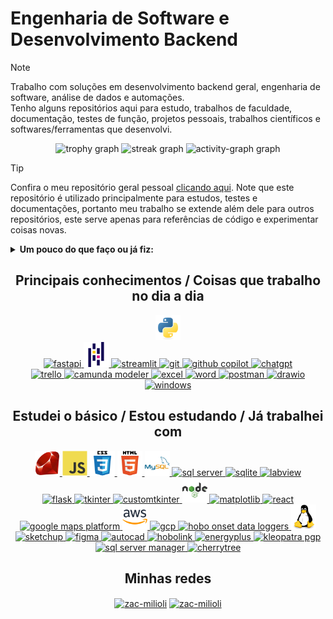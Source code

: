 # Engenharia de Software e Desenvolvimento Backend
> [!NOTE]
>Trabalho com soluções em desenvolvimento backend geral, engenharia de software, análise de dados e automações.<br>Tenho alguns repositórios aqui para estudo, trabalhos de faculdade, documentação, testes de função, projetos pessoais, trabalhos científicos e softwares/ferramentas que desenvolvi. 


<div align="center">
  <img src="https://github-profile-trophy.vercel.app?username=Zac-Milioli&theme=buddhism&column=3&row=1&margin-w=0&margin-h=0&no-bg=true&no-frame=true&order=4" height="140" alt="trophy graph"  />
  <img src="https://streak-stats.demolab.com?user=Zac-Milioli&locale=pt-br&mode=weekly&theme=swift&hide_border=true&border_radius=0&order=3" height="160" alt="streak graph"  />
  <img src="https://github-readme-activity-graph.vercel.app/graph?username=Zac-Milioli&radius=16&theme=high-contrast&area=true&order=5&hide_border=true&hide_title=true" height="350" alt="activity-graph graph"  />
</div>


> [!TIP]
> Confira o meu repositório geral pessoal [clicando aqui](https://github.com/Zac-Milioli/Code_Testing_and_General_Functions). Note que este repositório é utilizado principalmente para estudos, testes e documentações, portanto meu trabalho se extende além dele para outros repositórios, este serve apenas para referências de código e experimentar coisas novas.

<details><summary><strong>Um pouco do que faço ou já fiz:</strong></summary>

- Desenvolvimento de software
- POO
- Engenharia de dados
- Automação de processos
- Documentação de projeto
- Modelagem de processos
- Pesquisa automatizada
- Criação, manipulação e busca em banco de dados
- Frontend com python (streamlit, tkinter e customtkinter)
- Design de interface
- Levantamento de requisitos
- Testes unitários
- Scrum
- Kanban
- Apresentação de software, ideias e pesquisas
- Participação na escrita de artigos científicos
- Lean thinking
- Diagrama de classes
- Diagrama de caso de uso
- Storytelling
- User stories
- Brainstorming

</details>


<h2 align="center">Principais conhecimentos / Coisas que trabalho no dia a dia</h2>
<p align="center"> 
<a href="https://www.python.org" target="_blank" rel="noreferrer"> <img src="https://raw.githubusercontent.com/devicons/devicon/master/icons/python/python-original.svg" alt="python" width="40" height="40"/> </a> 
<br>
<a href="https://fastapi.tiangolo.com/" target="_blank" rel="noreferrer"> <img src="https://seeklogo.com/images/F/fastapi-logo-541BAA112F-seeklogo.com.png" alt="fastapi" width="40" height="40"/> </a>
<a href="https://pandas.pydata.org/" target="_blank" rel="noreferrer"> <img src="https://raw.githubusercontent.com/devicons/devicon/2ae2a900d2f041da66e950e4d48052658d850630/icons/pandas/pandas-original.svg" alt="pandas" width="40" height="40"/> </a>
<a href="https://streamlit.io/" target="_blank" rel="noreferrer"> <img src="https://streamlit.io/images/brand/streamlit-mark-color.svg" alt="streamlit" width="40" height="40"/> </a>
<a href="https://git-scm.com/" target="_blank" rel="noreferrer"> <img src="https://www.vectorlogo.zone/logos/git-scm/git-scm-icon.svg" alt="git" width="40" height="40"/> </a>
<a href="https://github.com/features/copilot" target="_blank" rel="noreferrer"> <img src="https://seeklogo.com/images/G/github-copilot-logo-C25AFBDF08-seeklogo.com.png" alt="github copilot" width="40" height="40"/> </a>
<a href="https://www.google.com/url?sa=t&rct=j&q=&esrc=s&source=web&cd=&cad=rja&uact=8&ved=2ahUKEwi__r-NsJiIAxXzIbkGHdXzHDEQFnoECAkQAQ&url=https%3A%2F%2Fopenai.com%2Fchatgpt%2F&usg=AOvVaw1ZumOaGlg5o8_PrNzZDmeO&opi=89978449" target="_blank" rel="noreferrer"> <img src="https://freepnglogo.com/images/all_img/1700403373logo-chatgpt-png.png" alt="chatgpt" width="40" height="40"/> </a>
<br>
<a href="https://trello.com/pt-BR?&aceid=&adposition=&adgroup=148159506607&campaign=19269516466&creative=641463051732&device=c&keyword=trello&matchtype=e&network=g&placement=&ds_kids=p74543507295&ds_e=GOOGLE&ds_eid=700000001557344&ds_e1=GOOGLE&gad_source=1&gclid=CjwKCAjw5qC2BhB8EiwAvqa41n3CpvAamA1hEodEq_FhiXOpzfo6MFESOAR8YsdNVyX6ISaCBihs1RoCemkQAvD_BwE&gclsrc=aw.ds" target="_blank" rel="noreferrer"> <img src="https://cdn.icon-icons.com/icons2/3053/PNG/512/trello_macos_bigsur_icon_189616.png" alt="trello" width="40" height="40"/> </a>
<a href="https://camunda.com/download/modeler/" target="_blank" rel="noreferrer"> <img src="https://camunda.com/wp-content/uploads/camunda/blog-images/4-icon.png" alt="camunda modeler" width="40" height="40"/> </a>
<a href="https://www.microsoft.com/pt-br/microsoft-365/excel" target="_blank" rel="noreferrer"> <img src="https://upload.wikimedia.org/wikipedia/commons/thumb/7/73/Microsoft_Excel_2013-2019_logo.svg/1200px-Microsoft_Excel_2013-2019_logo.svg.png" alt="excel" width="40" height="40"/> </a>
<a href="https://www.microsoft.com/pt-br/microsoft-365/word" target="_blank" rel="noreferrer"> <img src="https://upload.wikimedia.org/wikipedia/commons/thumb/8/8d/Microsoft_Word_2013-2019_logo.svg/1200px-Microsoft_Word_2013-2019_logo.svg.png" alt="word" width="40" height="40"/> </a>
<a href="https://postman.com" target="_blank" rel="noreferrer"> <img src="https://www.vectorlogo.zone/logos/getpostman/getpostman-icon.svg" alt="postman" width="40" height="40"/> </a>
<a href="https://www.google.com/url?sa=t&rct=j&q=&esrc=s&source=web&cd=&cad=rja&uact=8&ved=2ahUKEwjhvJLxr5iIAxUaLrkGHSaUCZwQFnoECB0QAQ&url=https%3A%2F%2Fapp.diagrams.net%2F&usg=AOvVaw28S23h4_WI8toant9FYDpi&opi=89978449" target="_blank" rel="noreferrer"> <img src="https://store-images.s-microsoft.com/image/apps.1409.13851527096222888.2b60149a-04a5-4578-a6b2-d7b7377332d5.c22d8e97-4d44-4304-9bd2-55f9d29c0f82" alt="drawio" width="40" height="40"/> </a>
<br>
<a href="https://www.microsoft.com/pt-br/download/windows" target="_blank" rel="noreferrer"> <img src="https://cdn.icon-icons.com/icons2/2235/PNG/512/windows_os_logo_icon_134674.png" alt="windows" width="40" height="40"/> </a>
</p>


<h2 align="center">Estudei o básico / Estou estudando / Já trabalhei com</h2>
<p align="center">
<a href="https://www.ruby-lang.org/en/" target="_blank" rel="noreferrer"> <img src="https://raw.githubusercontent.com/devicons/devicon/master/icons/ruby/ruby-original.svg" alt="ruby" width="40" height="40"/> </a>
<a href="https://developer.mozilla.org/en-US/docs/Web/JavaScript" target="_blank" rel="noreferrer"> <img src="https://raw.githubusercontent.com/devicons/devicon/master/icons/javascript/javascript-original.svg" alt="javascript" width="40" height="40"/> </a>
<a href="https://www.w3schools.com/css/" target="_blank" rel="noreferrer"> <img src="https://raw.githubusercontent.com/devicons/devicon/master/icons/css3/css3-original-wordmark.svg" alt="css3" width="40" height="40"/> </a>
<a href="https://www.w3.org/html/" target="_blank" rel="noreferrer"> <img src="https://raw.githubusercontent.com/devicons/devicon/master/icons/html5/html5-original-wordmark.svg" alt="html5" width="40" height="40"/> </a>
<a href="https://www.mysql.com/" target="_blank" rel="noreferrer"> <img src="https://raw.githubusercontent.com/devicons/devicon/master/icons/mysql/mysql-original-wordmark.svg" alt="mysql" width="40" height="40"/> </a>
<a href="https://www.microsoft.com/en-us/sql-server" target="_blank" rel="noreferrer"> <img src="https://www.svgrepo.com/show/303229/microsoft-sql-server-logo.svg" alt="sql server" width="40" height="40"/> </a>
<a href="https://www.sqlite.org/" target="_blank" rel="noreferrer"> <img src="https://www.vectorlogo.zone/logos/sqlite/sqlite-icon.svg" alt="sqlite" width="40" height="40"/> </a>
<a href="https://www.ni.com/en/support/downloads/software-products/download.labview.html?srsltid=AfmBOopZ8mLZkQ4k2aQ7vz8_MvIgPaEskChOLXk9LBlO3-BRtIDiRqlL#544096" target="_blank" rel="noreferrer"> <img src="https://seeklogo.com/images/N/national-instruments-labview-logo-789253587D-seeklogo.com.png" alt="labview" width="40" height="40"/> </a>  
<br>
<a href="https://flask.palletsprojects.com/en/3.0.x/" target="_blank" rel="noreferrer"> <img src="https://play-lh.googleusercontent.com/keVVojxW-b11NTKWZg8GulfLlhqBpATvqGFViblYsI0fxW_8a0sIPgyRlB94Gu1AQMY" alt="flask" width="40" height="40"/> </a>
<a href="https://docs.python.org/pt-br/3/library/tkinter.html" target="_blank" rel="noreferrer"> <img src="https://blogger.googleusercontent.com/img/b/R29vZ2xl/AVvXsEiI0t0Y9CTxpGbvzomIpNd5bb4e-8lny0qrPJLBygCDMTNroCdk7FH9icIGwHPO7-SdPYBZWnvs7-I7aSf1F03kmFlFsCMdKNBMFd7B8_VGkxMQgKYhYHXJy76TxjdJERo_tNuoxkn3QgU/s200/tkinter-pluma.png" alt="tkinter" width="40" height="40"/> </a>
<a href="https://customtkinter.tomschimansky.com/" target="_blank" rel="noreferrer"> <img src="https://customtkinter.tomschimansky.com/img/icon.ico" alt="customtkinter" width="40" height="40"/> </a>
<a href="https://nodejs.org" target="_blank" rel="noreferrer"> <img src="https://raw.githubusercontent.com/devicons/devicon/master/icons/nodejs/nodejs-original-wordmark.svg" alt="nodejs" width="40" height="40"/> </a>
<a href="https://matplotlib.org/" target="_blank" rel="noreferrer"> <img src="https://matplotlib.org/_static/images/documentation.svg" alt="matplotlib" width="40" height="40"/> </a>
<a href="https://pt-br.legacy.reactjs.org/" target="_blank" rel="noreferrer"> <img src="https://icons.veryicon.com/png/o/business/vscode-program-item-icon/react-3.png" alt="react" width="40" height="40"/> </a>
<br>
<a href="https://mapsplatform.google.com/" target="_blank" rel="noreferrer"> <img src="https://fonts.gstatic.com/s/i/productlogos/maps/v7/192px.svg" alt="google maps platform" width="40" height="40"/> </a>
<a href="https://aws.amazon.com" target="_blank" rel="noreferrer"> <img src="https://raw.githubusercontent.com/devicons/devicon/master/icons/amazonwebservices/amazonwebservices-original-wordmark.svg" alt="aws" width="40" height="40"/> </a>
<a href="https://cloud.google.com" target="_blank" rel="noreferrer"> <img src="https://www.vectorlogo.zone/logos/google_cloud/google_cloud-icon.svg" alt="gcp" width="40" height="40"/> </a>
<a href="https://www.onsetcomp.com/" target="_blank" rel="noreferrer"> <img src="https://aeeeast.org/wp-content/uploads/2021/04/hobo-800-300x300.png" alt="hobo onset data loggers" width="40" height="40"/> </a>
<a href="https://www.linux.org/" target="_blank" rel="noreferrer"> <img src="https://raw.githubusercontent.com/devicons/devicon/master/icons/linux/linux-original.svg" alt="linux" width="40" height="40"/> </a>
<br>
<a href="https://www.sketchup.com/en" target="_blank" rel="noreferrer"> <img src="https://gdm-catalog-fmapi-prod.imgix.net/ProductLogo/dedd4569-445b-4cc1-bb86-7936010ab81c.png" alt="sketchup" width="40" height="40"/> </a>
<a href="https://www.figma.com/" target="_blank" rel="noreferrer"> <img src="https://www.vectorlogo.zone/logos/figma/figma-icon.svg" alt="figma" width="40" height="40"/> </a>
<a href="https://www.autodesk.com.br/products/autocad/overview?mktvar002=4256074|SEM|9512744040|97940431838|kwd-14891210&utm_source=GGL&utm_medium=SEM&utm_campaign=GGL_ACAD_AutoCAD_AMER_BR_eComm_SEM_BR_New_EX_ADSK_4256074_General&utm_id=4256074&utm_term=kwd-14891210&mkwid=s6Jputym7|pcrid|697988727349|pkw|autocad|pmt|e|pdv|c|slid||pgrid|97940431838|ptaid|kwd-14891210|pid|&utm_medium=cpc&utm_source=google&utm_campaign=GGL_AME_AutoCAD_AMER_BR_eComm_SEM_BR_New_EX_ADSK_3360535_General&utm_term=autocad&utm_content=s6Jputym7|pcrid|697988727349|pkw|autocad|pmt|e|pdv|c|slid||pgrid|97940431838|ptaid|kwd-14891210|&gad_source=1&gclid=Cj0KCQjwltKxBhDMARIsAG8KnqXa2-dXZYFOKcrbX7DPpwGGIqFDZ_Qn2olFTadqRPeiETe3GpQ-kVkaAg-aEALw_wcB&term=1-YEAR&tab=subscription&plc=ACDIST" target="_blank" rel="noreferrer"> <img src="https://seeklogo.com/images/A/autocad-logo-69326D7728-seeklogo.com.png" alt="autocad" width="40" height="40"/> </a>
<a href="https://www.onsetcomp.com/products/software/hobolink" target="_blank" rel="noreferrer"> <img src="https://www.onsetcomp.com/sites/default/files/2022-10/hobolink-logo.png" alt="hobolink" width="40" height="40"/> </a> 
<a href="https://energyplus.net/" target="_blank" rel="noreferrer"> <img src="https://energyplus.net/assets/images/eplus_logo.png" alt="energyplus" width="40" height="40"/> </a>
<a href="https://www.openpgp.org/software/kleopatra/" target="_blank" rel="noreferrer"> <img src="https://miro.medium.com/v2/resize:fit:1358/1*4uIoctWAaf5icg5XzPpy_w.png" alt="kleopatra pgp" width="40" height="40"/> </a>
<a href="https://learn.microsoft.com/pt-br/sql/ssms/download-sql-server-management-studio-ssms?view=sql-server-ver16" target="_blank" rel="noreferrer"> <img src="https://wakatime.com/static/img/editor-icons/sql-server-management-studio-128.png" alt="sql server manager" width="40" height="40"/> </a>
<a href="https://www.giuspen.net/cherrytree/" target="_blank" rel="noreferrer"> <img src="https://www.kali.org/tools/cherrytree/images/cherrytree-logo.svg" alt="cherrytree" width="40" height="40"/> </a>
</p>


<h2 align="center">Minhas redes</h2>
<p align="center">
<a href="https://linkedin.com/in/zac-milioli" target="blank"><img align="center" src="https://raw.githubusercontent.com/rahuldkjain/github-profile-readme-generator/master/src/images/icons/Social/linked-in-alt.svg" alt="zac-milioli" height="30" width="40" /></a>
<a href="https://instagram.com/zac-milioli" target="blank"><img align="center" src="https://raw.githubusercontent.com/rahuldkjain/github-profile-readme-generator/master/src/images/icons/Social/instagram.svg" alt="zac-milioli" height="30" width="40" /></a>
</p>
